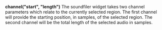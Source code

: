 <a name="channel_soundfiler"><h3 style="padding-top: 40px; margin-top: 40px;"></h3></a>
**channel("start", "length")** The soundfiler widget takes two channel parameters which relate to the currently selected region. The first channel will provide the starting position, in samples, of the selected region. The second channel will be the total length of the selected audio in samples.